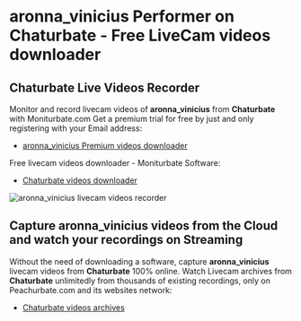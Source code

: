 # aronna_vinicius Performer on Chaturbate - Free LiveCam videos downloader

## Chaturbate Live Videos Recorder

Monitor and record livecam videos of **aronna_vinicius** from **Chaturbate** with Moniturbate.com
Get a premium trial for free by just and only registering with your Email address:
* [aronna_vinicius Premium videos downloader](https://moniturbate.com/request-demo-licence-key.html)

Free livecam videos downloader - Moniturbate Software:
* [Chaturbate videos downloader](https://moniturbate.com/moniturbate-download-software.html)

![aronna_vinicius livecam videos recorder](https://peachurnet.com/templates/moniturbate-software.png)


## Capture aronna_vinicius videos from the Cloud and watch your recordings on Streaming

Without the need of downloading a software, capture **aronna_vinicius** livecam videos from **Chaturbate** 100% online.
Watch Livecam archives from **Chaturbate** unlimitedly from thousands of existing recordings, only on Peachurbate.com and its websites network:
* [Chaturbate videos archives](https://peachurnet.com/)